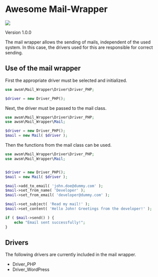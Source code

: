 # Awesome Mail-Wrapper

![](https://github.com/awsmug/mail-wrapper/workflows/PHPUnit/badge.svg)

Version 1.0.0

The mail wrapper allows the sending of mails, independent of the used system. 
In this case, the drivers used for this are responsible for correct sending.

## Use of the mail wrapper

First the appropriate driver must be selected and initialized.

```php
use awsm\Mail_Wrapper\Driver\Driver_PHP;

$driver = new Driver_PHP();
```

Next, the driver must be passed to the mail class.

```php
use awsm\Mail_Wrapper\Driver\Driver_PHP;
use awsm\Mail_Wrapper\Mail;

$driver = new Driver_PHP();
$mail = new Mail( $driver );
```

Then the functions from the mail class can be used.

```php
use awsm\Mail_Wrapper\Driver\Driver_PHP;
use awsm\Mail_Wrapper\Mail;


$driver = new Driver_PHP();
$mail = new Mail( $driver );

$mail->add_to_email( 'john.doe@dummy.com' );
$mail->set_from_name( 'Developer' );
$mail->set_from_email( 'developer@dummy.com' );

$mail->set_subject( 'Read my mail!' );
$mail->set_content( 'Hello John! Greetings from the developer!' );

if ( $mail->send() ) {
    echo "Email sent successfully!";
}
```

## Drivers

The following drivers are currently included in the mail wrapper.

- Driver_PHP
- Driver_WordPress